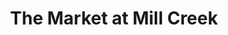 ---
title: "The Market at Mill Creek"
url: /charlottesville/the-market-at-mill-creek/
shop: convenience
---